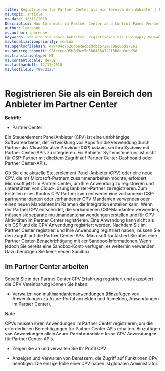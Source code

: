 ```yaml
---
title: Registrieren für Partner Center als ein Bereich den Anbieter | Partner Center
ms.topic: article
ms.date: 12/11/2018
Description: How to enroll in Partner Center as a Control Panel Vendor
author: labrenne
ms.author: labrenne
keywords: Steuern Sie Panel-Anbieter, registrieren Sie CPV apps, Verwalten von CPV apps
ms.localizationpriority: medium
ms.openlocfilehash: 47c404c7620d66cecb1dcb1572a7c8ac85d17261
ms.sourcegitcommit: 98bcceea95b8d9ee5d386456a723f0b8da3ebd58
ms.translationtype: MT
ms.contentlocale: de-DE
ms.lasthandoff: 12/17/2018
ms.locfileid: "8972127"
---
```

# <a name="enroll-in-partner-center-as-a-control-panel-vendor"></a>Registrieren Sie als ein Bereich den Anbieter im Partner Center

**Betrifft:**

- Partner Center

Ein Steuerelement Panel Anbieter (CPV) ist eine unabhängige Softwareanbieter, der Entwicklung von Apps für die Verwendung durch Partner des Cloud Solution Provider (CSP) setzen, um ihre Systeme mit Partner Center-APIs zu integrieren. Ein Anbieter Systemsteuerung ist nicht für CSP-Partner mit direktem Zugriff auf Partner Center-Dashboard oder Partner Center-APIs.

Ob Sie eine aktuelle Steuerelement Panel-Anbieter (CPV) oder eine neue CPV, die mit Microsoft-Partnern zusammenarbeiten möchte, erfordert Microsoft jetzt im Partner Center, um Ihre Anwendung zu registrieren und unterstützen von Cloud-Lösungsanbieter-Partner zu registrieren. Zum Erstellen eines Kontos CPV Partner kann entweder eine vorhandene CSP-partnermandanten oder vorhandenen CPV Mandanten verwenden oder einen neuen Mandanten im Rahmen der Integration erstellen kann. Wenn der Partner CPV entscheidet, die vorhandenen CSP-Mandanten verwenden, müssen sie separate multimandantenanwendungen erstellen und für CPV Aktivitäten im Partner Center registrieren. Eine Anwendung kann nicht als ein CSP und die CPV Anwendung registriert werden. Nachdem Sie im Partner Center registriert und Ihre Anwendung registriert haben, müssen Sie den Zugriff auf die Partner Center-APIs.  Microsoft kontaktiert Sie über eine Partner Center-Benachrichtigung mit der Sandbox-Informationen. Wenn jedoch Sie bereits eine Sandbox-Konto verfügen, es weiterhin verwenden. Dazu benötigen Sie keine neuen Sandbox.   


## <a name="working-in-partner-center"></a>Im Partner Center arbeiten
Sobald Sie in der Partner Center CPV Erfahrung registriert und akzeptiert die CPV Vereinbarung können Sie haben:

- Verwalten von multimandantenanwendungen (Hinzufügen von Anwendungen zu Azure-Portal anmelden und Abmelden, Anwendungen im Partner Center).

>[!Note] 
>CPVs müssen ihren Anwendungen im Partner Center registrieren, um die erforderlichen Berechtigungen für Partner Center-APIs erhalten. Hinzufügen von Anwendungen allein Azure-Portal autorisiert keine CPV Anwendungen für Partner Center-APIs. 

- Zeigen Sie an und verwalten Sie Ihr Profil CPV 

- Anzeigen und Verwalten von Benutzern, die Zugriff auf Funktionen CPV benötigen. Die einzige Rolle einer CPV haben ist globalen Administrator.


